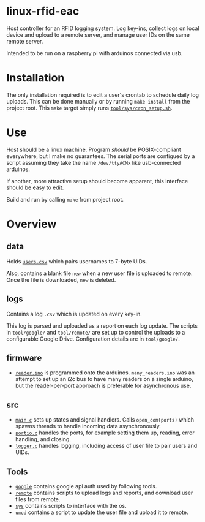 # linux-rfid-eac
Host controller for an RFID logging system. Log key-ins, collect logs on local device and upload to a remote server, and manage user IDs on the same remote server.

Intended to be run on a raspberry pi with arduinos connected via usb.

# Installation
The only installation required is to edit a user's crontab to schedule daily log uploads. This can be done manually or by running `make install` from the project root.
This `make` target simply runs [`tool/sys/cron_setup.sh`](tool/sys/cron_setup.sh).

# Use
Host should be a linux machine. Program *should* be POSIX-compliant everywhere, but I make no guarantees.
The serial ports are configued by a script assuming they take the name `/dev/ttyACMx` like usb-connected arduinos.

If another, more attractive setup should become apparent, this interface should be easy to edit.

Build and run by calling `make` from project root.

# Overview

## data
Holds [`users.csv`](data/users.csv) which pairs usernames to 7-byte UIDs.

Also, contains a blank file `new` when a new user file is uploaded to remote. Once the file is downloaded, `new` is deleted.

## logs
Contains a log `.csv` which is updated on every key-in.

This log is parsed and uploaded as a report on each log update. The scripts in `tool/google/` and `tool/remote/` are set up to control the uploads to a configurable Google Drive. Configuration details are in `tool/google/`.

## firmware
* [`reader.ino`](firmware/reader.ino) is programmed onto the arduinos. `many_readers.ino` was an attempt to set up an i2c bus to have many readers on a single arduino, but the reader-per-port approach is preferable for asynchronous use.

## src
* [`main.c`](src/main.c) sets up states and signal handlers. Calls `open_com(ports)` which spawns threads to handle incoming data asynchronously.
* [`portio.c`](src/portio.c) handles the ports, for example setting them up, reading, error handling, and closing.
* [`logger.c`](src/logger.c) handles logging, including access of user file to pair users and UIDs.

## Tools
* [`google`](tool/google/) contains google api auth used by following tools.
* [`remote`](tool/remote/) contains scripts to upload logs and reports, and download user files from remote.
* [`sys`](tool/sys/) contains scripts to interface with the os.
* [`umod`](tool/umod/) contains a script to update the user file and upload it to remote.
